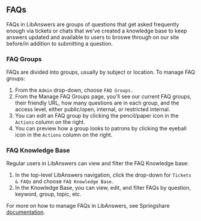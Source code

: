 ## FAQs

FAQs in LibAnswers are groups of questions that get asked frequently enough via tickets or chats that we've created a knowledge base to keep answers updated and available to users to broswe through on our site before/in addition to submitting a question. 

### FAQ Groups

FAQs are divided into groups, usually by subject or location. To manage FAQ groups: 

1. From the ```Admin``` drop-down, choose ```FAQ Groups.```
2. From the Manage FAQ Groups page, you'll see our current FAQ groups, their friendly URL, how many questions are in each group, and the access level, either public/open, internal, or restricted internal. 
3. You can edit an FAQ group by clicking the pencil/paper icon in the ```Actions``` column on the right.
4. You can preview how a group looks to patrons by clicking the eyeball icon in the ```Actions``` column on the right. 

### FAQ Knowledge Base

Regular users in LibAnswers can view and filter the FAQ Knowledge base: 

1. In the top-level LibAnswers navigation, click the drop-down for ```Tickets & FAQs``` and choose ```FAQ Knowledge Base.```
2. In the Knowledge Base, you can view, edit, and filter FAQs by question, keyword, group, topic, etc.

For more on how to manage FAQs in LibAnswers, see Springshare [documentation](https://ask.springshare.com/libanswers/search?t=0&g=3&topics=LibChat&adv=1). 